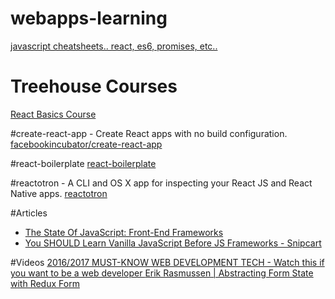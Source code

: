 # webapps-learning


<a href="http://jamesknelson.com/thank-you-for-subscribing/">javascript cheatsheets.. react, es6, promises, etc..</a>

# Treehouse Courses
<a href="https://teamtreehouse.com/library/react-basics">React Basics Course</a>

#create-react-app - Create React apps with no build configuration.
<a href="https://github.com/facebookincubator/create-react-app">facebookincubator/create-react-app</a>


#react-boilerplate
<a href="https://github.com/mxstbr/react-boilerplate">react-boilerplate</a>

#reactotron - A CLI and OS X app for inspecting your React JS and React Native apps.
<a href="https://github.com/reactotron/reactotron">reactotron</a>

#Articles
- <a href="https://medium.com/@sachagreif/the-state-of-javascript-front-end-frameworks-1a2d8a61510#.d5rpzz4pc">The State Of JavaScript: Front-End Frameworks</a>
- <a href="https://snipcart.com/blog/learn-vanilla-javascript-before-using-js-frameworks">You SHOULD Learn Vanilla JavaScript Before JS Frameworks - Snipcart</a>

#Videos
<a href="https://www.youtube.com/watch?v=sBzRwzY7G-k">2016/2017 MUST-KNOW WEB DEVELOPMENT TECH - Watch this if you want to be a web developer </a>
<a href="https://youtu.be/eDTi7lYR1VU">Erik Rasmussen | Abstracting Form State with Redux Form </a>
